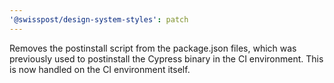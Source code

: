 ```yaml
---
'@swisspost/design-system-styles': patch
---
```


Removes the postinstall script from the package.json files, which was previously used to postinstall the Cypress binary in the CI environment. This is now handled on the CI environment itself.
